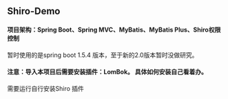 ## Shiro-Demo
#### 项目架构：Spring Boot、Spring MVC、MyBatis、MyBatis Plus、Shiro权限控制
暂时使用的是spring boot 1.5.4 版本，至于新的2.0版本暂时没做研究。

#### 注意：导入本项目后需要安装插件：LomBok。 具体如何安装自己看着办。


需要运行自行安装Shiro 插件
